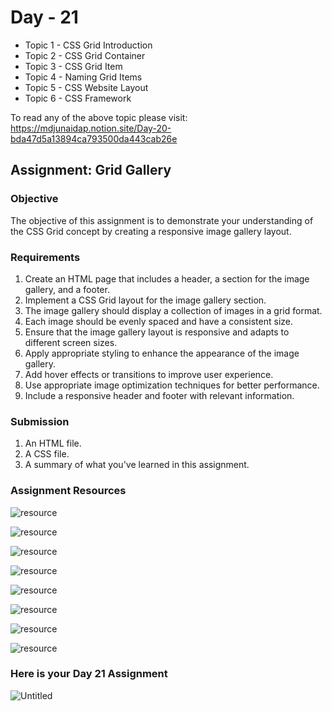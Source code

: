 # Day - 21

- Topic 1 - CSS Grid Introduction
- Topic 2 - CSS Grid Container
- Topic 3 - CSS Grid Item
- Topic 4 - Naming Grid Items
- Topic 5 - CSS Website Layout
- Topic 6 - CSS Framework

To read any of the above topic please visit: <https://mdjunaidap.notion.site/Day-20-bda47d5a13894ca793500da443cab26e>

## Assignment: Grid Gallery

### Objective

The objective of this assignment is to demonstrate your understanding of the CSS Grid concept by creating a responsive image gallery layout.

### Requirements

1. Create an HTML page that includes a header, a section for the image gallery, and a footer.
2. Implement a CSS Grid layout for the image gallery section.
3. The image gallery should display a collection of images in a grid format.
4. Each image should be evenly spaced and have a consistent size.
5. Ensure that the image gallery layout is responsive and adapts to different screen sizes.
6. Apply appropriate styling to enhance the appearance of the image gallery.
7. Add hover effects or transitions to improve user experience.
8. Use appropriate image optimization techniques for better performance.
9. Include a responsive header and footer with relevant information.

### Submission

1. An HTML file.
2. A CSS file.
3. A summary of what you've learned in this assignment.

### Assignment Resources

![resource](./asset/img/r1.png)

![resource](./asset/img/r1.png)

![resource](./asset/img/r2.png)

![resource](./asset/img/r3.png)

![resource](./asset/img/r4.png)

![resource](./asset/img/r5.png)

![resource](./asset/img/r6.png)

![resource](./asset/img/r7.png)

### Here is your Day 21 Assignment

![Untitled](./asset/img/op.png)
